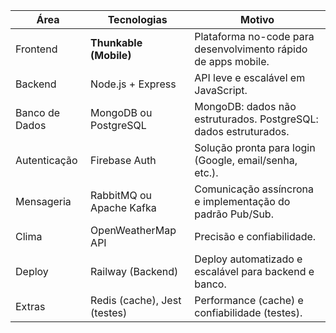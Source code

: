 | Área           | Tecnologias                  | Motivo                                                           |
| -------------- | ---------------------------- | ---------------------------------------------------------------- |
| Frontend       | **Thunkable (Mobile)**       | Plataforma no-code para desenvolvimento rápido de apps mobile.   |
| Backend        | Node.js + Express            | API leve e escalável em JavaScript.                              |
| Banco de Dados | MongoDB ou PostgreSQL        | MongoDB: dados não estruturados. PostgreSQL: dados estruturados. |
| Autenticação   | Firebase Auth                | Solução pronta para login (Google, email/senha, etc.).           |
| Mensageria     | RabbitMQ ou Apache Kafka     | Comunicação assíncrona e implementação do padrão Pub/Sub.        |
| Clima          | OpenWeatherMap API           | Precisão e confiabilidade.                                       |
| Deploy         | Railway (Backend)            | Deploy automatizado e escalável para backend e banco.            |
| Extras         | Redis (cache), Jest (testes) | Performance (cache) e confiabilidade (testes).                   |
